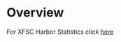 # Overview

For XFSC Harbor Statistics click [here](https://eclipse-xfsc.github.io/org.eclipse.xfsc/harbor)
